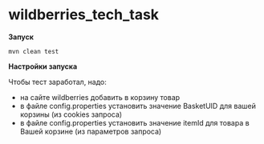 # wildberries_tech_task

**Запуск**
```
mvn clean test
```

**Настройки запуска**

Чтобы тест заработал, надо:

- на сайте wildberries добавить в корзину товар
- в файле config.properties установить значение BasketUID для вашей корзины (из cookies запроса)
- в файле config.properties установить значение itemId для товара в Вашей корзине (из параметров запроса)
